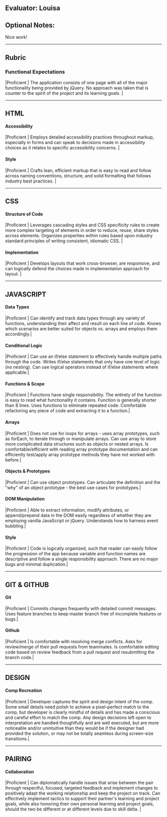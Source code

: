 ## Evaluator: Louisa
## Optional Notes:

Nice work!

------------------------------------------------------------------

## Rubric

### Functional Expectations

|Proficient         | The application consists of one page with all of the major functionality being provided by jQuery. No approach was taken that is counter to the spirit of the project and its learning goals. |


------------------------------------------------------------------

## HTML

#### Accessibility

|Proficient         | Employs detailed accessibility practices throughout markup, especially in forms and can speak to decisions made in accessibility choices as it relates to specific accessibility concerns. |

#### Style

|Proficient         | Crafts lean, efficient markup that is easy to read and follow across naming conventions, structure, and solid formatting that follows industry best practices. |


------------------------------------------------------------------

## CSS

#### Structure of Code

|Proficient         | Leverages cascading styles and CSS specificity rules to create more complex targeting of elements in order to reduce, reuse, share styles across elements. Organizes properties within rules based upon industry standard principles of writing consistent, idiomatic CSS. |

#### Implementation

|Proficient         | Develops layouts that work cross-browser, are responsive, and can logically defend the choices made in implementation approach for layout. |


------------------------------------------------------------------

## JAVASCRIPT

#### Data Types

|Proficient         | Can identify and track data types through any variety of functions, understanding their affect and result on each line of code. Knows which scenarios are better suited for objects vs. arrays and employs them accordingly.|

#### Conditional Logic

|Proficient         | Can use an if/else statement to effectively handle multiple paths through the code. Writes if/else statements that only have one level of logic (no nesting). Can use logical operators instead of if/else statements where applicable.|

#### Functions & Scope

|Proficient         | Functions have single responsibility. The entirety of the function is easy to read what functionality it contains. Function is generally shorter than 8 lines. Uses functions to eliminate repeated code. Comfortable refactoring any piece of code and extracting it to a function.|

#### Arrays

|Proficient         | Does not use for loops for arrays - uses array prototypes, such as forEach, to iterate through or manipulate arrays. Can use array to store more complicated data structures such as objects or nested arrays. Is comfortable/efficient with reading array prototype documentation and can efficiently test/apply array prototype methods they have not worked with before.|

#### Objects & Prototypes

|Proficient         | Can use object prototypes. Can articulate the definition and the "why" of an object prototype - the best use cases for prototypes.|

#### DOM Manipulation

|Proficient         | Able to extract information, modify attributes, or append/prepend data in the DOM easily regardless of whether they are employing vanilla JavaScript or jQuery. Understands how to harness event bubbling.|

#### Style

|Proficient         | Code is logically organized, such that reader can easily follow the progression of the app because variable and function names are descriptive and follow a single responsibility approach. There are no major bugs and minimal duplication.|


------------------------------------------------------------------

## GIT & GITHUB

#### Git

|Proficient         | Commits changes frequently with detailed commit messages. Uses feature branches to keep master branch free of incomplete features or bugs.|

#### Github

|Proficient         | Is comfortable with resolving merge conflicts. Asks for review/merge of their pull requests from teammates. Is comfortable editing code based on review feedback from a pull request and resubmitting the branch code.|


------------------------------------------------------------------

## DESIGN

#### Comp Recreation

|Proficient         | Developer captures the spirit and design intent of the comp. Some small details need polish to achieve a pixel-perfect match to the comp, but developer is clearly mindful of details and has made a conscious and careful effort to match the comp. Any design decisions left open to interpretation are handled thoughtfully and are well executed, but are more noticeable and/or unintuitive than they would be if the designer had provided the solution, or may not be totally seamless during screen-size transitions.|


------------------------------------------------------------------

## PAIRING

#### Collaboration

|Proficient         | Can diplomatically handle issues that arise between the pair through respectful, focused, targeted feedback and implement changes to positively adapt the working relationship and keep the project on track. Can effectively implement tactics to support their partner's learning and project goals, while also honoring their own personal learning and project goals, should the two be different or at different levels due to skill delta. |
